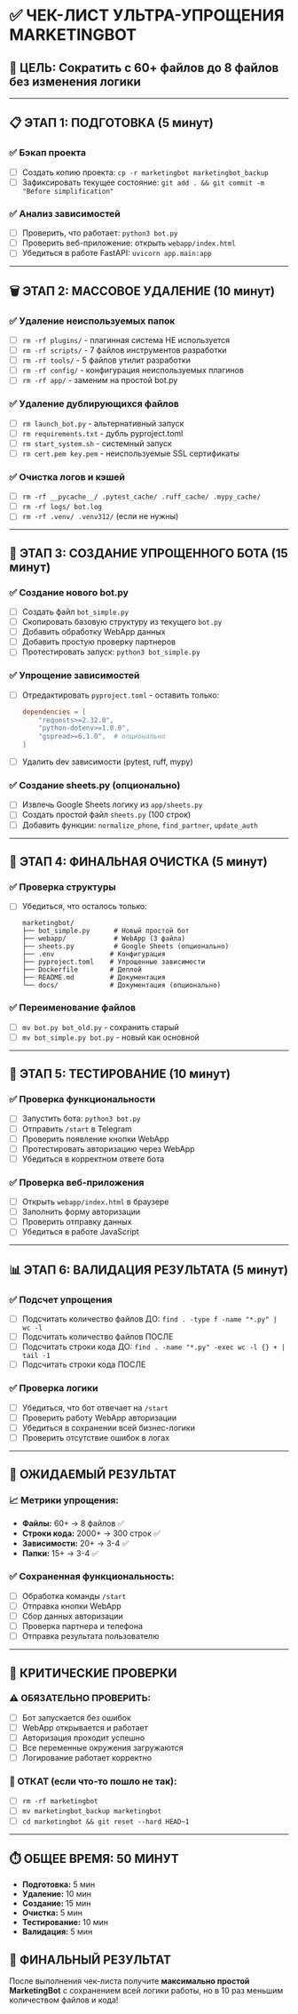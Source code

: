 # ✅ ЧЕК-ЛИСТ УЛЬТРА-УПРОЩЕНИЯ MARKETINGBOT

## 🎯 ЦЕЛЬ: Сократить с 60+ файлов до 8 файлов без изменения логики

---

## 📋 ЭТАП 1: ПОДГОТОВКА (5 минут)

### ✅ Бэкап проекта
- [ ] Создать копию проекта: `cp -r marketingbot marketingbot_backup`
- [ ] Зафиксировать текущее состояние: `git add . && git commit -m "Before simplification"`

### ✅ Анализ зависимостей
- [ ] Проверить, что работает: `python3 bot.py`
- [ ] Проверить веб-приложение: открыть `webapp/index.html`
- [ ] Убедиться в работе FastAPI: `uvicorn app.main:app`

---

## 🗑️ ЭТАП 2: МАССОВОЕ УДАЛЕНИЕ (10 минут)

### ✅ Удаление неиспользуемых папок
- [ ] `rm -rf plugins/` - плагинная система НЕ используется
- [ ] `rm -rf scripts/` - 7 файлов инструментов разработки
- [ ] `rm -rf tools/` - 5 файлов утилит разработки
- [ ] `rm -rf config/` - конфигурация неиспользуемых плагинов
- [ ] `rm -rf app/` - заменим на простой bot.py

### ✅ Удаление дублирующихся файлов
- [ ] `rm launch_bot.py` - альтернативный запуск
- [ ] `rm requirements.txt` - дубль pyproject.toml
- [ ] `rm start_system.sh` - системный запуск
- [ ] `rm cert.pem key.pem` - неиспользуемые SSL сертификаты

### ✅ Очистка логов и кэшей
- [ ] `rm -rf __pycache__/ .pytest_cache/ .ruff_cache/ .mypy_cache/`
- [ ] `rm -rf logs/ bot.log`
- [ ] `rm -rf .venv/ .venv312/` (если не нужны)

---

## 🔧 ЭТАП 3: СОЗДАНИЕ УПРОЩЕННОГО БОТА (15 минут)

### ✅ Создание нового bot.py
- [ ] Создать файл `bot_simple.py`
- [ ] Скопировать базовую структуру из текущего `bot.py`
- [ ] Добавить обработку WebApp данных
- [ ] Добавить простую проверку партнеров
- [ ] Протестировать запуск: `python3 bot_simple.py`

### ✅ Упрощение зависимостей
- [ ] Отредактировать `pyproject.toml` - оставить только:
  ```toml
  dependencies = [
      "requests>=2.32.0",
      "python-dotenv>=1.0.0",
      "gspread>=6.1.0",  # опционально
  ]
  ```
- [ ] Удалить dev зависимости (pytest, ruff, mypy)

### ✅ Создание sheets.py (опционально)
- [ ] Извлечь Google Sheets логику из `app/sheets.py`
- [ ] Создать простой файл `sheets.py` (100 строк)
- [ ] Добавить функции: `normalize_phone`, `find_partner`, `update_auth`

---

## 🧹 ЭТАП 4: ФИНАЛЬНАЯ ОЧИСТКА (5 минут)

### ✅ Проверка структуры
- [ ] Убедиться, что осталось только:
  ```
  marketingbot/
  ├── bot_simple.py      # Новый простой бот
  ├── webapp/            # WebApp (3 файла)
  ├── sheets.py          # Google Sheets (опционально)
  ├── .env              # Конфигурация
  ├── pyproject.toml    # Упрощенные зависимости
  ├── Dockerfile        # Деплой
  ├── README.md         # Документация
  └── docs/             # Документация (опционально)
  ```

### ✅ Переименование файлов
- [ ] `mv bot.py bot_old.py` - сохранить старый
- [ ] `mv bot_simple.py bot.py` - новый как основной

---

## 🧪 ЭТАП 5: ТЕСТИРОВАНИЕ (10 минут)

### ✅ Проверка функциональности
- [ ] Запустить бота: `python3 bot.py`
- [ ] Отправить `/start` в Telegram
- [ ] Проверить появление кнопки WebApp
- [ ] Протестировать авторизацию через WebApp
- [ ] Убедиться в корректном ответе бота

### ✅ Проверка веб-приложения
- [ ] Открыть `webapp/index.html` в браузере
- [ ] Заполнить форму авторизации
- [ ] Проверить отправку данных
- [ ] Убедиться в работе JavaScript

---

## 📊 ЭТАП 6: ВАЛИДАЦИЯ РЕЗУЛЬТАТА (5 минут)

### ✅ Подсчет упрощения
- [ ] Подсчитать количество файлов ДО: `find . -type f -name "*.py" | wc -l`
- [ ] Подсчитать количество файлов ПОСЛЕ
- [ ] Подсчитать строки кода ДО: `find . -name "*.py" -exec wc -l {} + | tail -1`
- [ ] Подсчитать строки кода ПОСЛЕ

### ✅ Проверка логики
- [ ] Убедиться, что бот отвечает на `/start`
- [ ] Проверить работу WebApp авторизации
- [ ] Убедиться в сохранении всей бизнес-логики
- [ ] Проверить отсутствие ошибок в логах

---

## 🎯 ОЖИДАЕМЫЙ РЕЗУЛЬТАТ

### 📈 Метрики упрощения:
- **Файлы:** 60+ → 8 файлов ✅
- **Строки кода:** 2000+ → 300 строк ✅
- **Зависимости:** 20+ → 3-4 ✅
- **Папки:** 15+ → 3-4 ✅

### ✅ Сохраненная функциональность:
- [ ] Обработка команды `/start`
- [ ] Отправка кнопки WebApp
- [ ] Сбор данных авторизации
- [ ] Проверка партнера и телефона
- [ ] Отправка результата пользователю

---

## 🚨 КРИТИЧЕСКИЕ ПРОВЕРКИ

### ⚠️ ОБЯЗАТЕЛЬНО ПРОВЕРИТЬ:
- [ ] Бот запускается без ошибок
- [ ] WebApp открывается и работает
- [ ] Авторизация проходит успешно
- [ ] Все переменные окружения загружаются
- [ ] Логирование работает корректно

### 🔄 ОТКАТ (если что-то пошло не так):
- [ ] `rm -rf marketingbot`
- [ ] `mv marketingbot_backup marketingbot`
- [ ] `cd marketingbot && git reset --hard HEAD~1`

---

## ⏱️ ОБЩЕЕ ВРЕМЯ: 50 МИНУТ

- **Подготовка:** 5 мин
- **Удаление:** 10 мин  
- **Создание:** 15 мин
- **Очистка:** 5 мин
- **Тестирование:** 10 мин
- **Валидация:** 5 мин

## 🎉 ФИНАЛЬНЫЙ РЕЗУЛЬТАТ

После выполнения чек-листа получите **максимально простой MarketingBot** с сохранением всей логики работы, но в 10 раз меньшим количеством файлов и кода!
